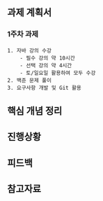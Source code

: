 ## 과제 계획서

### 1주차 과제
    1. 자바 강의 수강
        - 필수 강의 약 10시간
        - 선택 강의 약 4시간
        - 토/일요일 활용하여 모두 수강
    2. 백준 문제 풀이
    3. 요구사항 개발 및 Git 활용

## 핵심 개념 정리

  

## 진행상황

  

## 피드백

  

## 참고자료
